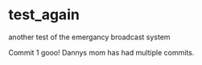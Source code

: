 # test_again
another test of the emergancy broadcast system

Commit 1 gooo!
Dannys mom has had multiple commits. 
